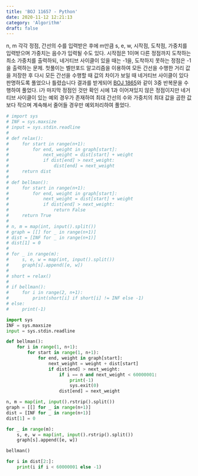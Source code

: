 ```yaml
---
title: 'BOJ 11657 - Python'
date: 2020-11-12 12:21:13
category: 'Algorithm'
draft: false
---
```

n, m 각각 정점, 간선의 수를 입력받은 후에 m만큼 s, e, w, 시작점, 도착점, 가중치를 입력받으며 가중치는 음수가 입력될 수도 있다. 시작점은 1이며 다른 정점까지 도착하는 최소 가중치를 출력하되, 네거티브 사이클이 있을 때는 -1을, 도착하지 못하는 정점은 -1을 출력하는 문제. 첫풀이는 벨만포드 알고리즘을 이용하여 모든 간선을 수행한 거리 값을 저장한 후 다시 모든 간선을 수행할 때 값의 차이가 보일 때 네거티브 사이클이 있다 판명하도록 풀었으나 틀렸습니다 결과를 받게되어 [BOJ 1865](../master/python/BOJ_1865.py)와 같이 3중 반복문을 수행하여 풀었다. i가 마지막 정점인 것만 확인 시에 1과 이어져있지 않은 정점이지만 네거티브 사이클이 있는 예외 경우가 존재하여 최대 간선의 수와 가중치의 최대 값을 곱한 값보다 작으며 계속해서 줄어들 경우만 예외처리하여 풀었다.
```python
# import sys
# INF = sys.maxsize
# input = sys.stdin.readline
#
# def relax():
#     for start in range(n+1):
#         for end, weight in graph[start]:
#             next_weight = dist[start] + weight
#             if dist[end] > next_weight:
#                 dist[end] = next_weight
#     return dist
#
# def bellman():
#     for start in range(n+1):
#         for end, weight in graph[start]:
#             next_weight = dist[start] + weight
#             if dist[end] > next_weight:
#                 return False
#     return True
#
# n, m = map(int, input().split())
# graph = [[] for _ in range(n+1)]
# dist = [INF for _ in range(n+1)]
# dist[1] = 0
#
# for _ in range(m):
#     s, e, w = map(int, input().split())
#     graph[s].append([e, w])
#
# short = relax()
#
# if bellman():
#     for i in range(2, n+1):
#         print(short[i] if short[i] != INF else -1)
# else:
#     print(-1)

import sys
INF = sys.maxsize
input = sys.stdin.readline

def bellman():
    for i in range(1, n+1):
        for start in range(1, n+1):
            for end, weight in graph[start]:
                next_weight = weight + dist[start]
                if dist[end] > next_weight:
                    if i == n and next_weight < 60000001:
                        print(-1)
                        sys.exit(0)
                    dist[end] = next_weight

n, m = map(int, input().rstrip().split())
graph = [[] for _ in range(n+1)]
dist = [INF for _ in range(n+1)]
dist[1] = 0

for _ in range(m):
    s, e, w = map(int, input().rstrip().split())
    graph[s].append([e, w])

bellman()

for i in dist[2:]:
    print(i if i < 60000001 else -1)
```